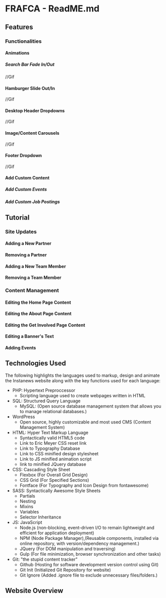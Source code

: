 # FRAFCA - ReadME.md

## Features

### Functionalities

#### Animations

##### Search Bar Fade In/Out

//Gif

#### Hamburger Slide Out/In

//Gif

#### Desktop Header Dropdowns

//Gif

#### Image/Content Carousels

//Gif

#### Footer Dropdown

//Gif

#### Add Custom Content

##### Add Custom Events

##### Add Custom Job Postings

## Tutorial

### Site Updates

#### Adding a New Partner

#### Removing a Partner

#### Adding a New Team Member

#### Removing a Team Member

### Content Management

#### Editing the Home Page Content

#### Editing the About Page Content

#### Editing the Get Involved Page Content

#### Editing a Banner's Text

#### Adding Events

## Technologies Used

The following highlights the languages used to markup, design and animate the Instanews website along with the key functions used for each language:

* PHP: Hypertext Preproccessor
  * Scripting language used to create webpages written in HTML
* SQL: Structured Query Language
  * MySQL:      (Open source database management system that allows you to manage relational databases.)
* WordPress
  * Open source, highly customizable and most used CMS (Content Management System)
* HTML: Hyper Text Markup Language
  * Syntactically valid HTML5 code
  * Link to Eric Meyer CSS reset link
  * Link to Typography Database
  * Link to CSS minified design stylesheet
  * Link to JS minified animation script
  * link to minified JQuery database
* CSS:  Cascading Style Sheet
  * Flexbox     (For Overall Grid Design)
  * CSS Grid    (For Specified Sections)
  * Fontface    (For Typography and Icon Design from fontawesome)
* SASS: Syntactically Awesome Style Sheets
  * Partials        
  * Nesting
  * Mixins
  * Variables
  * Selector Inheritance
* JS: JavaScript
  * Node.js     (non-blocking, event-driven I/O to remain lightweight and efficient for application deployment)
  * NPM         (Node Package Manager),(Reusable components, installed via online repository, with version/dependency management.)
  * JQuery      (For DOM manipulation and traversing)
  * Gulp        (For file minimization, browser synchronization and other tasks)
* Git: "the stupid content tracker"
  * Github      (Hosting for software development version control using Git)
  * Git Init    (Initialized Git Repository for website)
  * Git Ignore  (Added .ignore file to exclude unnecessary files/folders.)

## Website Overview

